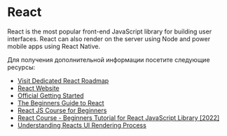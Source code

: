 # React

React is the most popular front-end JavaScript library for building user interfaces. React can also render on the server using Node and power mobile apps using React Native.

Для получения дополнительной информации посетите следующие ресурсы:

- [Visit Dedicated React Roadmap](/react)
- [React Website](https://react.dev)
- [Official Getting Started](https://react.dev/learn/tutorial-tic-tac-toe)
- [The Beginners Guide to React](https://egghead.io/courses/the-beginner-s-guide-to-react)
- [React JS Course for Beginners](https://www.youtube.com/watch?v=nTeuhbP7wdE)
- [React Course - Beginners Tutorial for React JavaScript Library [2022]](https://www.youtube.com/watch?v=bMknfKXIFA8)
- [Understanding Reacts UI Rendering Process](https://www.youtube.com/watch?v=i793Qm6kv3U)
